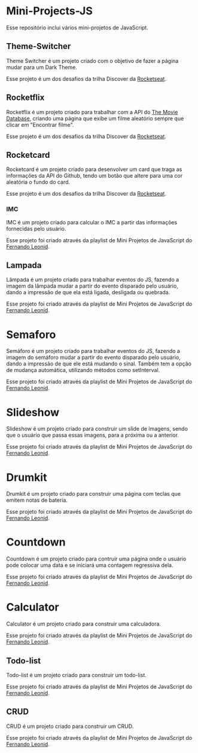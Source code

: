 # Mini-Projects-JS

Esse repositório inclui vários mini-projetos de JavaScript.

## Theme-Switcher

Theme Switcher é um projeto criado com o objetivo de fazer a página mudar para um Dark Theme.

Esse projeto é um dos desafios da trilha Discover da [Rocketseat](https://rocketseat.com.br).

## Rocketflix

Rocketflix é um projeto criado para trabalhar com a API do [The Movie Database](http://themoviedb.org/), criando uma página que exibe um filme aleatório sempre que clicar em "Encontrar filme".

Esse projeto é um dos desafios da trilha Discover da [Rocketseat](https://rocketseat.com.br).

## Rocketcard

Rocketcard é um projeto criado para desenvolver um card que traga as informações da API do Github, tendo um botão que altere para uma cor aleatória o fundo do card.

Esse projeto é um dos desafios da trilha Discover da [Rocketseat](https://rocketseat.com.br).

### IMC

IMC é um projeto criado para calcular o IMC a partir das informações fornecidas pelo usuário.

Esse projeto foi criado através da playlist de Mini Projetos de JavaScript do [Fernando Leonid](https://github.com/fernandoleonid).

## Lampada

Lâmpada é um projeto criado para trabalhar eventos do JS, fazendo a imagem da lâmpada mudar a partir do evento disparado pelo usuário, dando a impressão de que ela está ligada, desligada ou quebrada.

Esse projeto foi criado através da playlist de Mini Projetos de JavaScript do [Fernando Leonid](https://github.com/fernandoleonid).

# Semaforo

Semáforo é um projeto criado para trabalhar eventos do JS, fazendo a imagem do semáforo mudar a partir do evento disparado pelo usuário, dando a impressão de que ele está mudando o sinal. Também tem a opção de mudança automática, utilizando métodos como setInterval.

Esse projeto foi criado através da playlist de Mini Projetos de JavaScript do [Fernando Leonid](https://github.com/fernandoleonid).

# Slideshow

Slideshow é um projeto criado para construir um slide de imagens, sendo que o usuário que passa essas imagens, para a próxima ou a anterior.

Esse projeto foi criado através da playlist de Mini Projetos de JavaScript do [Fernando Leonid](https://github.com/fernandoleonid).

# Drumkit

Drumkit é um projeto criado para construir uma página com teclas que emitem notas de bateria.

Esse projeto foi criado através da playlist de Mini Projetos de JavaScript do [Fernando Leonid](https://github.com/fernandoleonid).

# Countdown

Countdown é um projeto criado para contruir uma página onde o usuário pode colocar uma data e se iniciará uma contagem regressiva dela.

Esse projeto foi criado através da playlist de Mini Projetos de JavaScript do [Fernando Leonid](https://github.com/fernandoleonid).

# Calculator

Calculator é um projeto criado para construir uma calculadora.

Esse projeto foi criado através da playlist de Mini Projetos de JavaScript do [Fernando Leonid](https://github.com/fernandoleonid).

## Todo-list

Todo-list é um projeto criado para construir um todo-list.

Esse projeto foi criado através da playlist de Mini Projetos de JavaScript do [Fernando Leonid](https://github.com/fernandoleonid).

## CRUD

CRUD é um projeto criado para construir um CRUD.

Esse projeto foi criado através da playlist de Mini Projetos de JavaScript do [Fernando Leonid](https://github.com/fernandoleonid).
